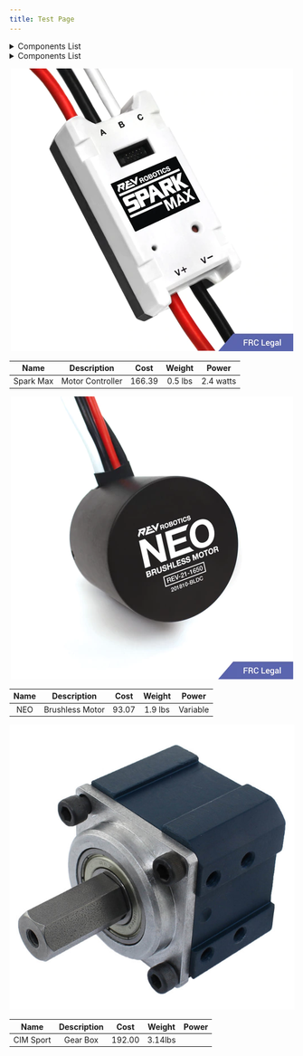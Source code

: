 ```yaml
---
title: Test Page
---
```


<details>
  <summary>Components List</summary>
 <a href="https://mesmerizing-engineers.github.io/MESMerizing-Engineers/docs/test#MC">Motor Controller</a><br/>
 <a href="https://mesmerizing-engineers.github.io/MESMerizing-Engineers/docs/test#Brushless-Motor">Brushless Motor Controller</a><br/>
 <a href="https://mesmerizing-engineers.github.io/MESMerizing-Engineers/docs/test#Gearbox">Gearbox</a><br/>
</details>

<details>
  <summary>Components List</summary>
  <ul>
    <li> Structural</li>
    <ul>
 <li><a href="https://mesmerizing-engineers.github.io/MESMerizing-Engineers/docs/test#MC">Motor Controller</a><li/>
 <a href="https://mesmerizing-engineers.github.io/MESMerizing-Engineers/docs/test#Brushless-Motor">Brushless Motor Controller</a>
 <li><a href="https://mesmerizing-engineers.github.io/MESMerizing-Engineers/docs/test#Gearbox">Gearbox</a><li/>
    </ul>
    <li> Power </li>
  </ul>
</details>

<div id="MC"></div>
<p align="center">
  <img src="photos/SparkMax.png" />
</p>

|   Name  |  Description   | Cost | Weight|  Power  |
|:-------:|:--------------:|:----:|:-----:|:-------:|
|Spark Max|Motor Controller|166.39|0.5 lbs|2.4 watts|


<!-- Changes made by Liam 12/5 -->
<div id="Brushless-Motor"></div>
<p align="center">
  <img src="photos/NEO.png" />
</p>

|   Name  |  Description   | Cost | Weight|  Power  |
|:-------:|:--------------:|:----:|:-----:|:-------:|
|   NEO   |Brushless Motor |93.07 |1.9 lbs|Variable |

<div id="Gearbox"></div>
<p align="center">
  <img src="photos/gearbox.png" />
</p>


|   Name  |  Description   | Cost  | Weight|  Power  |
|:-------:|:--------------:|:-----:|:-----:|:-------:|
|CIM Sport|    Gear Box    |192.00 |3.14lbs|         |
